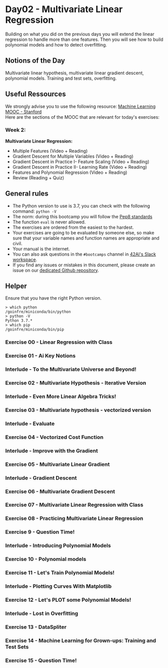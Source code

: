 # Day02 - Multivariate Linear Regression

Building on what you did on the previous days you will extend the linear regression to handle more than one features. 
Then you will see how to build polynomial models and how to detect overfitting.

## Notions of the Day
Multivariate linear hypothesis, multivariate linear gradient descent, polynomial models. 
Training and test sets, overfitting.

## Useful Ressources  
  
We strongly advise you to use the following resource:
[Machine Learning MOOC - Stanford](https://www.coursera.org/learn/machine-learning/home/week/2)  
Here are the sections of the MOOC that are relevant for today's exercises: 

### Week 2: 

**Multivariate Linear Regression:**
* Multiple Features (Video + Reading)
* Gradient Descent for Multiple Variables (Video + Reading)
* Gradient Descent in Practice I- Feature Scaling (Video + Reading)
* Gradient Descent in Practice II- Learning Rate (Video + Reading)
* Features and Polynomial Regression (Video + Reading)
* Review (Reading + Quiz)

## General rules

* The Python version to use is 3.7, you can check with the following command: `python -V`
* The norm: during this bootcamp you will follow the [Pep8 standards](https://www.python.org/dev/peps/pep-0008/)
* The function `eval` is never allowed.
* The exercises are ordered from the easiest to the hardest.
* Your exercises are going to be evaluated by someone else, so make sure that your variable names and function names are appropriate and civil. 
* Your manual is the internet.
* You can also ask questions in the `#bootcamps` channel in [42AI's Slack workspace](https://42-ai.slack.com).
* If you find any issues or mistakes in this document, please create an issue on our [dedicated Github repository](https://github.com/42-AI/bootcamp_machine-learning/issues).

## Helper

Ensure that you have the right Python version.

```
> which python
/goinfre/miniconda/bin/python
> python -V
Python 3.7.*
> which pip
/goinfre/miniconda/bin/pip
```


### Exercise 00 - Linear Regression with Class

### Exercise 01 - Ai Key Notions

### Interlude -  To the Multivariate Universe and Beyond!

### Exercise 02 - Multivariate Hypothesis - Iterative Version

### Interlude - Even More Linear Algebra Tricks!

### Exercise 03 - Multivariate hypothesis - vectorized version

### Interlude - Evaluate

### Exercise 04 - Vectorized Cost Function

### Interlude - Improve with the Gradient

### Exercise 05 - Multivariate Linear Gradient

### Interlude - Gradient Descent

### Exercise 06 - Multivariate Gradient Descent

### Exercise 07 - Multivariate Linear Regression with Class

### Exercise 08 - Practicing Multivariate Linear Regression

### Exercise 9 - Question Time!

### Interlude - Introducing Polynomial Models

### Exercise 10 - Polynomial models

### Exercise 11 - Let's Train Polynomial Models! 

### Interlude - Plotting Curves With Matplotlib

### Exercise 12 - Let's PLOT some Polynomial Models! 

### Interlude - Lost in Overfitting

### Exercise 13 - DataSpliter

### Exercise 14 - Machine Learning for Grown-ups: Training and Test Sets

### Exercise 15 - Question Time!
